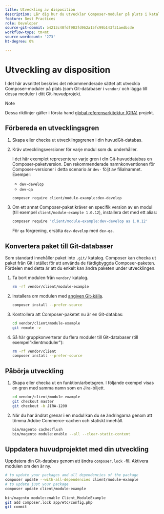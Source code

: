 ```yaml
---
title: Utveckling av disposition
description: Lär dig hur du utvecklar Composer-moduler på plats i katalogen "vendor/".
feature: Best Practices
role: Developer
source-git-commit: b4213c40fdf903fd962a15fc99b143f31aedbcde
workflow-type: tm+mt
source-wordcount: '273'
ht-degree: 0%

---
```



# Utveckling av disposition

I det här avsnittet beskrivs det rekommenderade sättet att utveckla Composer-moduler på plats (som Git-databaser i `vendor/` och lägga till dessa moduler i ditt Git-huvudprojekt.

>[!NOTE]
>
>Dessa riktlinjer gäller i första hand [global referensarkitektur (GRA)](../overview.md) projekt.

## Förbereda en utvecklingsgren

1. Skapa eller checka ut utvecklingsgrenen i din huvudGit-databas.
1. Kräv utvecklingsversioner för varje modul som du underhåller.

   I det här exemplet representerar varje gren i din Git-huvuddatabas en Composer-paketversion. Den rekommenderade namnkonventionen för Composer-versioner i detta scenario är `dev-` följt av filialnamnet. Exempel:

   - `dev-develop`
   - `dev-qa`

   ```bash
   composer require client/module-example:dev-develop
   ```

1. Om ett annat Composer-paket kräver en specifik version av en modul (till exempel `client/module-example 1.0.12`), installera det med ett alias:

   ```bash
   composer require 'client/module-example:dev-develop as 1.0.12'
   ```

   För `qa` förgrening, ersätta `dev-develop` med `dev-qa`.

## Konvertera paket till Git-databaser

Som standard innehåller paket inte `.git/` katalog. Composer kan checka ut paket från Git i stället för att använda de färdigbyggda Composer-paketen. Fördelen med detta är att du enkelt kan ändra paketen under utvecklingen.

1. Ta bort modulen från `vendor/` katalog.

   ```bash
   rm -rf vendor/client/module-example
   ```

1. Installera om modulen med [angiven Git-källa](#prepare-a-development-branch).

   ```bash
   composer install --prefer-source
   ```

1. Kontrollera att Composer-paketet nu är en Git-databas:

   ```bash
   cd vendor/client/module-example
   git remote -v
   ```

1. Så här gruppkonverterar du flera moduler till Git-databaser (till exempel&quot;klientmoduler&quot;):

   ```bash
   rm -rf vendor/client
   composer install --prefer-source
   ```

## Påbörja utveckling

1. Skapa eller checka ut en funktion/arbetsgren. I följande exempel visas en gren med samma namn som en Jira-biljett.

   ```bash
   cd vendor/client/module-example
   git checkout master
   git checkout -b JIRA-1200
   ```

1. När du har ändrat grenar i en modul kan du se ändringarna genom att tömma Adobe Commerce-cachen och statiskt innehåll.

   ```bash
   bin/magento cache:flush
   bin/magento module:enable --all --clear-static-content
   ```

## Uppdatera huvudprojektet med din utveckling

Uppdatera din Git-databas genom att ändra `composer.lock` -fil. Aktivera modulen om den är ny.

```bash
# to update your packages and all dependencies of the package
composer update --with-all-dependencies client/module-example
# to update just your package
composer update client/module-example
 
bin/magento module:enable Client_ModuleExample
git add composer.lock app/etc/config.php
git commit
```

